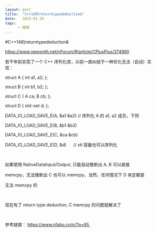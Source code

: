 ```yaml
---
layout: post
title:  "C++14的returntypededuction&"
date:   2015-01-26
tags:
      - 随笔
---
```


#C++14的returntypededuction&


https://www.newsmth.net/nForum/#!article/CPlusPlus/374960

若干年前实现了一个 C++
序列化库，以前一直纠结于一种优化无法（自动）实现： 

struct A { int a1, a2; }; 

struct B { int b1, b2; }; 

struct C { A ca; B cb; }; 

struct D { std::set d; }; 

DATA_IO_LOAD_SAVE_E(A, &a1 &a2) // 序列化 A 的 a1, a2 成员，下同 

DATA_IO_LOAD_SAVE_E(B, &b1 &b2) 

DATA_IO_LOAD_SAVE_E(C, &ca &cb) 

DATA_IO_LOAD_SAVE_E(D, &d)      // stl 容器也可以序列化 

  

如果使用 NativeDataInput/Output, 只能自动推断出 A, B 可以直接  

memcpy，无法推断出 C 也可以 memcpy，当然，任何情况下 D 肯定都是 

无法 memcpy 的 

  

现在有了 return type deduction, C memcpy 的问题就解决了 

  

参考链接： https://www.nfabo.cn/p/?p=65 

  



